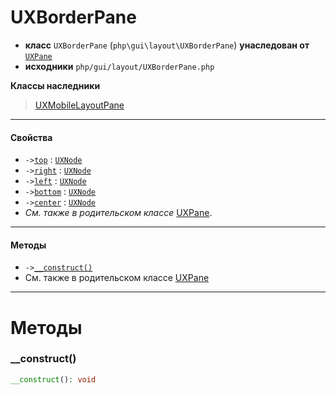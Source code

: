 # UXBorderPane

- **класс** `UXBorderPane` (`php\gui\layout\UXBorderPane`) **унаследован от** [`UXPane`](https://github.com/VenityStudio/android/tree/master/jphp-android-ext/api-docs/classes/php/gui/layout/UXPane.ru.md)
- **исходники** `php/gui/layout/UXBorderPane.php`

**Классы наследники**

> [UXMobileLayoutPane](https://github.com/VenityStudio/android/tree/master/jphp-android-ext/api-docs/classes/php/android/UXMobileLayoutPane.ru.md)

---

#### Свойства

- `->`[`top`](#prop-top) : [`UXNode`](https://github.com/VenityStudio/android/tree/master/jphp-android-ext/api-docs/classes/php/gui/UXNode.ru.md)
- `->`[`right`](#prop-right) : [`UXNode`](https://github.com/VenityStudio/android/tree/master/jphp-android-ext/api-docs/classes/php/gui/UXNode.ru.md)
- `->`[`left`](#prop-left) : [`UXNode`](https://github.com/VenityStudio/android/tree/master/jphp-android-ext/api-docs/classes/php/gui/UXNode.ru.md)
- `->`[`bottom`](#prop-bottom) : [`UXNode`](https://github.com/VenityStudio/android/tree/master/jphp-android-ext/api-docs/classes/php/gui/UXNode.ru.md)
- `->`[`center`](#prop-center) : [`UXNode`](https://github.com/VenityStudio/android/tree/master/jphp-android-ext/api-docs/classes/php/gui/UXNode.ru.md)
- *См. также в родительском классе* [UXPane](https://github.com/VenityStudio/android/tree/master/jphp-android-ext/api-docs/classes/php/gui/layout/UXPane.ru.md).

---

#### Методы

- `->`[`__construct()`](#method-__construct)
- См. также в родительском классе [UXPane](https://github.com/VenityStudio/android/tree/master/jphp-android-ext/api-docs/classes/php/gui/layout/UXPane.ru.md)

---
# Методы

<a name="method-__construct"></a>

### __construct()
```php
__construct(): void
```